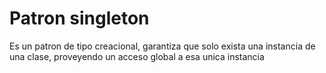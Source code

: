 # Patron singleton

Es un patron de tipo creacional, garantiza que solo exista una instancia de una clase, proveyendo un acceso global a esa unica instancia

